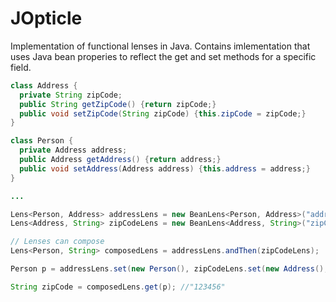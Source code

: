 JOpticle
========

Implementation of functional lenses in Java.
Contains imlementation that uses Java bean properies to reflect the get and set methods for a specific field.

```Java
class Address {
  private String zipCode;
  public String getZipCode() {return zipCode;}
  public void setZipCode(String zipCode) {this.zipCode = zipCode;}
}

class Person {
  private Address address;
  public Address getAddress() {return address;}
  public void setAddress(Address address) {this.address = address;}
}

...

Lens<Person, Address> addressLens = new BeanLens<Person, Address>("address", Person.class);
Lens<Address, String> zipCodeLens = new BeanLens<Address, String>("zipCode", Address.class);

// Lenses can compose
Lens<Person, String> composedLens = addressLens.andThen(zipCodeLens);

Person p = addressLens.set(new Person(), zipCodeLens.set(new Address(), "123456"));

String zipCode = composedLens.get(p); //"123456"
```
